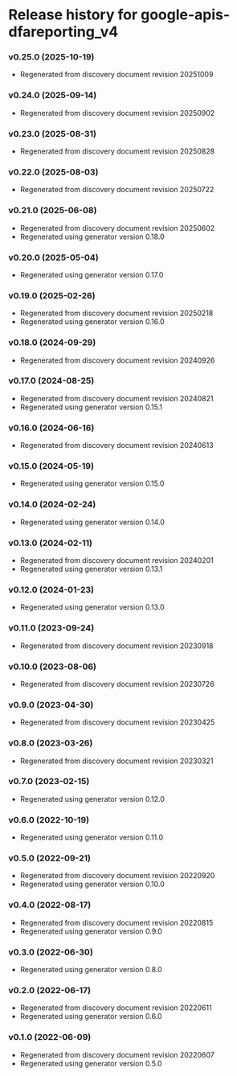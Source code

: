 # Release history for google-apis-dfareporting_v4

### v0.25.0 (2025-10-19)

* Regenerated from discovery document revision 20251009

### v0.24.0 (2025-09-14)

* Regenerated from discovery document revision 20250902

### v0.23.0 (2025-08-31)

* Regenerated from discovery document revision 20250828

### v0.22.0 (2025-08-03)

* Regenerated from discovery document revision 20250722

### v0.21.0 (2025-06-08)

* Regenerated from discovery document revision 20250602
* Regenerated using generator version 0.18.0

### v0.20.0 (2025-05-04)

* Regenerated using generator version 0.17.0

### v0.19.0 (2025-02-26)

* Regenerated from discovery document revision 20250218
* Regenerated using generator version 0.16.0

### v0.18.0 (2024-09-29)

* Regenerated from discovery document revision 20240926

### v0.17.0 (2024-08-25)

* Regenerated from discovery document revision 20240821
* Regenerated using generator version 0.15.1

### v0.16.0 (2024-06-16)

* Regenerated from discovery document revision 20240613

### v0.15.0 (2024-05-19)

* Regenerated using generator version 0.15.0

### v0.14.0 (2024-02-24)

* Regenerated using generator version 0.14.0

### v0.13.0 (2024-02-11)

* Regenerated from discovery document revision 20240201
* Regenerated using generator version 0.13.1

### v0.12.0 (2024-01-23)

* Regenerated using generator version 0.13.0

### v0.11.0 (2023-09-24)

* Regenerated from discovery document revision 20230918

### v0.10.0 (2023-08-06)

* Regenerated from discovery document revision 20230726

### v0.9.0 (2023-04-30)

* Regenerated from discovery document revision 20230425

### v0.8.0 (2023-03-26)

* Regenerated from discovery document revision 20230321

### v0.7.0 (2023-02-15)

* Regenerated using generator version 0.12.0

### v0.6.0 (2022-10-19)

* Regenerated using generator version 0.11.0

### v0.5.0 (2022-09-21)

* Regenerated from discovery document revision 20220920
* Regenerated using generator version 0.10.0

### v0.4.0 (2022-08-17)

* Regenerated from discovery document revision 20220815
* Regenerated using generator version 0.9.0

### v0.3.0 (2022-06-30)

* Regenerated using generator version 0.8.0

### v0.2.0 (2022-06-17)

* Regenerated from discovery document revision 20220611
* Regenerated using generator version 0.6.0

### v0.1.0 (2022-06-09)

* Regenerated from discovery document revision 20220607
* Regenerated using generator version 0.5.0

